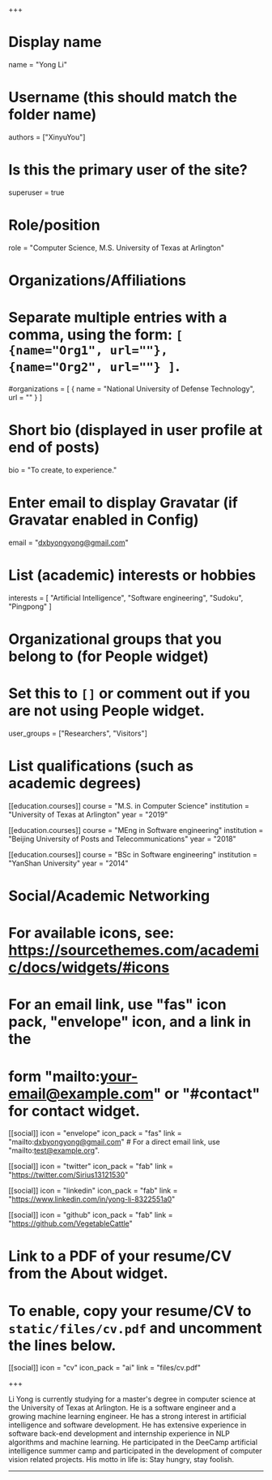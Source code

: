 +++
# Display name
name = "Yong Li"

# Username (this should match the folder name)
authors = ["XinyuYou"]

# Is this the primary user of the site?
superuser = true

# Role/position
role = "Computer Science, M.S. University of Texas at Arlington"

# Organizations/Affiliations
#   Separate multiple entries with a comma, using the form: `[ {name="Org1", url=""}, {name="Org2", url=""} ]`.
#organizations = [ { name = "National University of Defense Technology", url = "" } ]

# Short bio (displayed in user profile at end of posts)
bio = "To create, to experience."

# Enter email to display Gravatar (if Gravatar enabled in Config)
email = "dxbyongyong@gmail.com"

# List (academic) interests or hobbies
interests = [
 "Artificial Intelligence",
 "Software engineering",
 "Sudoku",
 "Pingpong"
]

# Organizational groups that you belong to (for People widget)
#   Set this to `[]` or comment out if you are not using People widget.
user_groups = ["Researchers", "Visitors"]

# List qualifications (such as academic degrees)
[[education.courses]]
  course = "M.S. in Computer Science"
  institution = "University of Texas at Arlington"
  year = "2019"

[[education.courses]]
  course = "MEng in Software engineering"
  institution = "Beijing University of Posts and Telecommunications"
  year = "2018"

[[education.courses]]
  course = "BSc in Software engineering"
  institution = "YanShan University"
  year = "2014"
 
# Social/Academic Networking
# For available icons, see: https://sourcethemes.com/academic/docs/widgets/#icons
#   For an email link, use "fas" icon pack, "envelope" icon, and a link in the
#   form "mailto:your-email@example.com" or "#contact" for contact widget.

[[social]]
  icon = "envelope"
  icon_pack = "fas"
  link = "mailto:dxbyongyong@gmail.com"  # For a direct email link, use "mailto:test@example.org".

[[social]]
  icon = "twitter"
  icon_pack = "fab"
  link = "https://twitter.com/Sirius13121530"

[[social]]
  icon = "linkedin"
  icon_pack = "fab"
  link = "https://www.linkedin.com/in/yong-li-8322551a0"

[[social]]
  icon = "github"
  icon_pack = "fab"
  link = "https://github.com/VegetableCattle"

# Link to a PDF of your resume/CV from the About widget.
# To enable, copy your resume/CV to `static/files/cv.pdf` and uncomment the lines below.
[[social]]
  icon = "cv"
  icon_pack = "ai"
  link = "files/cv.pdf"

+++

Li Yong is currently studying for a master's degree in computer science at the University of Texas at Arlington. He is a software engineer and a growing machine learning engineer. He has a strong interest in artificial intelligence and software development. He has extensive experience in software back-end development and internship experience in NLP algorithms and machine learning. He participated in the DeeCamp artificial intelligence summer camp and participated in the development of computer vision related projects. His motto in life is: Stay hungry, stay foolish.

---
